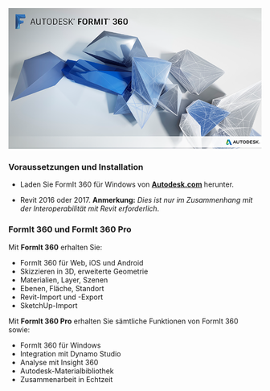 

![](images/startupimage.PNG)

### Voraussetzungen und Installation

* Laden Sie FormIt 360 für Windows von **[Autodesk.com](http://formit360.autodesk.com/page/download)** herunter.

* Revit 2016 oder 2017. **Anmerkung:** *Dies ist nur im Zusammenhang mit der Interoperabilität mit Revit erforderlich*.

### FormIt 360 und FormIt 360 Pro

Mit **FormIt 360** erhalten Sie:

* FormIt 360 für Web, iOS und Android
* Skizzieren in 3D, erweiterte Geometrie
* Materialien, Layer, Szenen
* Ebenen, Fläche, Standort
* Revit-Import und -Export
* SketchUp-Import

Mit **FormIt 360 Pro** erhalten Sie sämtliche Funktionen von FormIt 360 sowie:

* FormIt 360 für Windows
* Integration mit Dynamo Studio
* Analyse mit Insight 360
* Autodesk-Materialbibliothek
* Zusammenarbeit in Echtzeit

